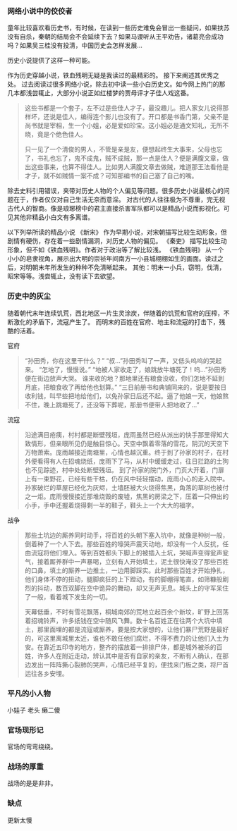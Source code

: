 ###  网络小说中的佼佼者

  童年比较喜欢看历史书，有时候，在读到一些历史难免会冒出一些疑问，如果扶苏没有自杀，秦朝的结局会不会延续下去？如果马谡听从王平劝告，诸葛亮会成功吗？如果吴三桂没有投清，中国历史会怎样发展...
  
  历史小说提供了这样一种可能。


  作为历史穿越小说，铁血残明无疑是我读过的最精彩的。
  接下来阐述其优秀之处。
  过去阅读过很多网络小说，除去初中读一些小白历史文。如今网上热门的那几本都浅尝辄止，大部分小说正如红楼梦的贾母评才子佳人戏这番。
  > 这些书都是一个套子，左不过是些佳人才子，最没趣儿。把人家女儿说得那样坏，还说是佳人，编得连个影儿也没有了。开口都是书香门第，父亲不是尚书就是宰相，生一个小姐，必是爱如珍宝。这小姐必是通文知礼，无所不晓，竟是个绝色佳人。
  >
  >只一见了一个清俊的男人，不管是亲是友，便想起终生大事来，父母也忘了，书礼也忘了，鬼不成鬼，贼不成贼，那一点是佳人？便是满腹文章，做出这些事来，也算不得佳人。比如男人满腹文章去做贼，难道那王法看他是才子，就不如贼情一案不成？可知那编书的自己塞了自己的嘴。
  
  除去史料引用错误，夹带对历史人物的个人偏见等问题。很多历史小说最核心的问题在于，作者仅仅对自己生活无奈而意淫。
  对古代的人往往极为不尊重，完无视古代人的智商。像是琅琊榜中的君主直接杀害军队都可以是精品小说而影视化。可见其他非精品小白文有多离谱。

  以下列举所读的精品小说
  《新宋》  作为早期小说，对宋朝描写比较生动形象，但剧情有硬伤，存在着一些剧情漏洞，对历史人物的偏见。
  《秦吏》 描写比较生动形象，但不如《铁血残明》。作者对于政治等了解比较浅。
  《铁血残明》 从一个小小的皂隶视角，展示出大明的崇祯年间南方一小县城栩栩如生的画面。读过之后，对明朝末年所发生的种种不免清晰起来。
  其他：明末一小兵，窃明，伐清，昭宋等等。浅尝辄止，没有读下去欲望。

###  历史中的灰尘

随着朝代末年连续饥荒，西北地区一片生灵涂炭，伴随着的饥荒和官府的压榨，不断激化的矛盾下，流寇产生了。
而明末的百姓在官府、地主和流寇的打击下，残酷的活着。

官府
>“孙田秀，你在这里干什么？”
“叔…”孙田秀叫了一声，又低头呜呜的哭起来。
“怎地了，慢慢说。”
“地被人家收走了，娘跳放牛塘死了！呜…”孙田秀便在街边放声大哭。
>谁来收的地？那地里还有粮食没收，你们怎地不延到月底，把粮食收了再给他也划算。”
“三日前册书和典铺同来的，说是要按日收利钱，叫早些把地给他们，以免孙家日后还不起。逼了他娘一天，他娘熬不住，晚上跳塘死了，还没等下葬呢，那册书便带人把地收了…”

流寇
> 沿途满目疮痍，村村都是断壁残垣，庞雨虽然已经从派出的快手那里得知大致情形，但亲眼所见仍是触目惊心。天空中飘着零落的雪花，阴沉的天空下万物萧索。庞雨越接近南塘里，心情也越沉重。终于到了孙家的村子，在村外便看得有人在招魂烧纸，庞雨下了马，从村中缓缓走过，往日拦路的土狗也不见踪迹，村中处处断壁残垣。
>  到了孙家的院门外，门页大开着，门扉上有一束野花，已经有些干枯，仍在风中轻轻摆动，庞雨小心的走入院中。孙家破烂的草屋已经化为灰烬，土墙胚被大火烧得焦黑，角落的草树也被付之一炬。庞雨慢慢接近那堆烧毁的废墟，焦黑的房梁之下，压着一只伸出的小手，手中还握着烧得剩一半的鞋子，鞋头上一个大大的福字。
>

 战争
> 那些土坑边的厮养同时动手，将百姓的头朝下塞入坑中，就像是种树一般，倒着种了一个人下去。那些百姓的嚎哭声震天动地，却没有一个人反抗，任由流寇将他们埋入。等到百姓都头下脚上的被插入土坑，哭喊声变得瓮声瓮气，接着厮养群中一声暴喝，立刻有人开始填土，泥土很快淹没了那些百姓的口鼻，填土的厮养一边推土，一边用脚踩实。此时那些百姓才开始挣扎，他们身体不停的扭动，腿脚疯狂的上下蹬动，有的脚绷得笔直，如筛糠般剧烈的抖动，数百双脚在空中诡异的舞动，却又无声无息。城头上的守军呆住了一般，看着城下发生的一切。
> 
> 天幕低垂，不时有雪花飘落，桐城南郊的荒地立起百余个新坟，旷野上回荡着招魂铃声，许多纸钱在空中随风飞舞。数十名百姓正在往两个大坑中填土，那里面埋的都是流寇或厮养，要是按大家想的，让他们暴尸荒野是最好的，可这里离城里太近，谁也不敢任他们腐烂，不得不费力的让他们入土为安。在靠近五印寺的地方，整齐的摆放着一排排尸体，都是城外被杀的百姓，许多人在附近走动，辨认其中是否有自家的亲友，不断有人确认，在那边发出一阵阵撕心裂肺的哭声，心情已经平复的，便找来门板之类，将尸首运往各乡安埋。

### 平凡的小人物

小娃子 
老头
癞二傻

###  官场现形记

官场的弯弯绕绕。

###  战场的厚重

战场的是是非非。

###  缺点

更新太慢